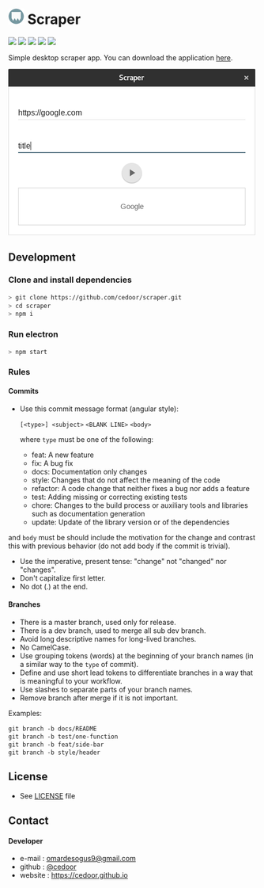 # ![](https://raw.githubusercontent.com/cedoor/scraper/master/resources/icons/32x32.png) Scraper

[![](https://img.shields.io/github/license/cedoor/scraper.svg?style=flat-square)](https://github.com/cedoor/scraper/blob/dev/LICENSE)
[![](https://img.shields.io/david/cedoor/scraper.svg?style=flat-square)](https://david-dm.org/cedoor/scraper)
[![](https://img.shields.io/david/dev/cedoor/scraper.svg?style=flat-square)](https://david-dm.org/cedoor/scraper?type=dev)
[![](https://img.shields.io/github/downloads/cedoor/scraper/total.svg?style=flat-square)](https://github.com/cedoor/scraper/releases)
[![](https://img.shields.io/travis/cedoor/scraper.svg?style=flat-square)](https://travis-ci.org/cedoor/scraper)

Simple desktop scraper app. You can download the application [here](https://github.com/cedoor/scraper/releases/latest).

![Scraper app](https://raw.githubusercontent.com/cedoor/scraper/master/src/images/example.png)

## Development

### Clone and install dependencies

```sh
> git clone https://github.com/cedoor/scraper.git
> cd scraper
> npm i
```

### Run electron

```sh
> npm start
```
### Rules

#### Commits

* Use this commit message format (angular style):  

    `[<type>] <subject>`
    `<BLANK LINE>`
    `<body>`

    where `type` must be one of the following:

    - feat: A new feature
    - fix: A bug fix
    - docs: Documentation only changes
    - style: Changes that do not affect the meaning of the code
    - refactor: A code change that neither fixes a bug nor adds a feature
    - test: Adding missing or correcting existing tests
    - chore: Changes to the build process or auxiliary tools and libraries such as documentation generation
    - update: Update of the library version or of the dependencies

and `body` must be should include the motivation for the change and contrast this with previous behavior (do not add body if the commit is trivial). 

* Use the imperative, present tense: "change" not "changed" nor "changes".
* Don't capitalize first letter.
* No dot (.) at the end.

#### Branches

* There is a master branch, used only for release.
* There is a dev branch, used to merge all sub dev branch.
* Avoid long descriptive names for long-lived branches.
* No CamelCase.
* Use grouping tokens (words) at the beginning of your branch names (in a similar way to the `type` of commit).
* Define and use short lead tokens to differentiate branches in a way that is meaningful to your workflow.
* Use slashes to separate parts of your branch names.
* Remove branch after merge if it is not important.

Examples:
    
    git branch -b docs/README
    git branch -b test/one-function
    git branch -b feat/side-bar
    git branch -b style/header

## License
* See [LICENSE](https://github.com/cedoor/scraper/blob/master/LICENSE) file

## Contact
#### Developer
* e-mail : omardesogus9@gmail.com
* github : [@cedoor](https://github.com/cedoor)
* website : https://cedoor.github.io
